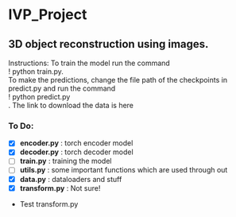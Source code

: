 # IVP_Project
## 3D object reconstruction using images.
Instructions:
To train the model run the command<br/>
! python train.py.<br/>
To make the predictions, change the file path of the checkpoints in predict.py and run the command<br/>
! python predict.py<br/>.
The link to download the data is here
### To Do:
- [x] **encoder.py** : torch encoder model
- [x] **decoder.py** : torch decoder model
- [ ] **train.py** : training the model
- [ ] **utils.py** : some important functions which are used through out
- [x] **data.py** : dataloaders and stuff 
- [x] **transform.py** : Not sure!

- Test transform.py
